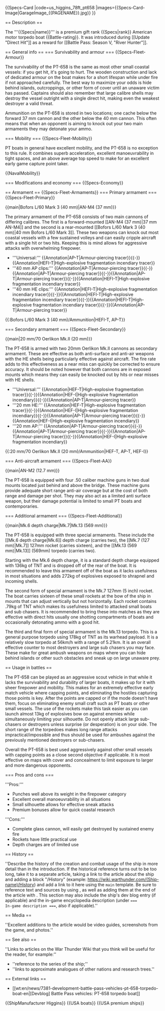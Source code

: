 {{Specs-Card
|code=us_higgins_78ft_pt658
|images={{Specs-Card-Image|GarageImage_{{PAGENAME}}.jpg}}
}}

== Description ==
<!-- ''In the first part of the description, cover the history of the ship's creation and military application. In the second part, tell the reader about using this ship in the game. Add a screenshot: if a beginner player has a hard time remembering vehicles by name, a picture will help them identify the ship in question.'' -->
The '''{{Specs|name}}''' is a premium gift rank {{Specs|rank}} American motor torpedo boat {{Battle-rating}}. It was introduced during [[Update "Direct Hit"]] as a reward for [[Battle Pass: Season V, "River Hunter"]].

== General info ==
=== Survivability and armour ===
{{Specs-Fleet-Armour}}
<!-- ''Talk about the vehicle's armour. Note the most well-defended and most vulnerable zones, e.g. the ammo magazine. Evaluate the composition of components and assemblies responsible for movement and manoeuvrability. Evaluate the survivability of the primary and secondary armaments separately. Don't forget to mention the size of the crew, which plays an important role in fleet mechanics. Save tips on preserving survivability for the "Usage in battles" section. If necessary, use a graphical template to show the most well-protected or most vulnerable points in the armour.'' -->
The survivability of the PT-658 is the same as most other small coastal vessels: if you get hit, it's going to hurt. The wooden construction and lack of dedicated armour on the boat makes for a short lifespan while under fire if not approached carefully. The best way to maximize your odds is hide behind islands, outcroppings, or other form of cover until an unaware victim has passed. Captains should also remember that large calibre shells may destroy the vessel outright with a single direct hit, making even the weakest destroyer a valid threat.

Ammunition on the PT-658 is stored in two locations; one cache below the forward 37 mm cannon and the other below the 40 mm cannon. This often means that when an opponent is aiming to knock out your two main armaments they may detonate your ammo.

=== Mobility ===
{{Specs-Fleet-Mobility}}
<!-- ''Write about the ship's mobility. Evaluate its power and manoeuvrability, rudder rerouting speed, stopping speed at full tilt, with its maximum forward and reverse speed.'' -->
PT boats in general have excellent mobility, and the PT-658 is no exception to this rule. It combines superb acceleration, excellent manoeuvrability in tight spaces, and an above average top speed to make for an excellent early game capture point taker.

{{NavalMobility}}

=== Modifications and economy ===
{{Specs-Economy}}

== Armament ==
{{Specs-Fleet-Armaments}}
=== Primary armament ===
{{Specs-Fleet-Primary}}
<!-- ''Provide information about the characteristics of the primary armament. Evaluate their efficacy in battle based on their reload speed, ballistics and the capacity of their shells. Add a link to the main article about the weapon: <code><nowiki>{{main|Weapon name (calibre)}}</nowiki></code>. Broadly describe the ammunition available for the primary armament, and provide recommendations on how to use it and which ammunition to choose.'' -->
{{main|Bofors L/60 Mark 3 (40 mm)|AN-M4 (37 mm)}}

The primary armament of the PT-658 consists of two main cannons of differing calibres. The first is a forward-mounted [[AN-M4 (37 mm)|37 mm AN-M4]] and the second is a rear-mounted [[Bofors L/60 Mark 3 (40 mm)|40 mm Bofors L/60 Mark 3]]. These two weapons can knock out most coastal vessels with a few sustained volleys and can easily cripple aircraft with a single hit or two hits. Keeping this is mind allows for aggressive attacks with overwhelming firepower.

* '''Universal:''' {{Annotation|AP-T|Armour-piercing tracer}}{{-}}{{Annotation|HEFI-T|High-explosive fragmentation incendiary tracer}}
* '''40 mm AP clips:''' {{Annotation|AP-T|Armour-piercing tracer}}{{-}}{{Annotation|AP-T|Armour-piercing tracer}}{{-}}{{Annotation|AP-T|Armour-piercing tracer}}{{-}}{{Annotation|HEFI-T|High-explosive fragmentation incendiary tracer}}
* '''40 mm HE clips:''' {{Annotation|HEFI-T|High-explosive fragmentation incendiary tracer}}{{-}}{{Annotation|HEFI-T|High-explosive fragmentation incendiary tracer}}{{-}}{{Annotation|HEFI-T|High-explosive fragmentation incendiary tracer}}{{-}}{{Annotation|AP-T|Armour-piercing tracer}}

{{:Bofors L/60 Mark 3 (40 mm)/Ammunition|HEFI-T, AP-T}}

=== Secondary armament ===
{{Specs-Fleet-Secondary}}
<!-- ''Some ships are fitted with weapons of various calibres. Secondary armaments are defined as weapons chosen with the control <code>Select secondary weapon</code>. Evaluate the secondary armaments and give advice on how to use them. Describe the ammunition available for the secondary armament. Provide recommendations on how to use them and which ammunition to choose. Remember that any anti-air armament, even heavy calibre weapons, belong in the next section. If there is no secondary armament, remove this section.'' -->
{{main|20 mm/70 Oerlikon Mk.II (20 mm)}}

The PT-658 is armed with two 20mm Oerlikon Mk.II cannons as secondary armament. These are effective as both anti-surface and anti-air weapons with the HE shells being particularly effective against aircraft. The fire rate adds to this effectiveness as a near miss can quickly be corrected to ensure accuracy. It should be noted however that both cannons are in exposed mounts which means they can easily be knocked out by hits or near misses with HE shells. 

* '''Universal:''' {{Annotation|HEF-T|High-explosive fragmentation tracer}}{{-}}{{Annotation|HEF-I|High-explosive fragmentation incendiary}}{{-}}{{Annotation|AP-T|Armour-piercing tracer}}
* '''20 mm HE:''' {{Annotation|HEF-T|High-explosive fragmentation tracer}}{{-}}{{Annotation|HEF-I|High-explosive fragmentation incendiary}}{{-}}{{Annotation|AP-T|Armour-piercing tracer}}{{-}}{{Annotation|HEF-I|High-explosive fragmentation incendiary}}
* '''20 mm AP:''' {{Annotation|AP-T|Armour-piercing tracer}}{{-}}{{Annotation|AP-T|Armour-piercing tracer}}{{-}}{{Annotation|AP-T|Armour-piercing tracer}}{{-}}{{Annotation|HEF-I|High-explosive fragmentation incendiary}}

{{:20 mm/70 Oerlikon Mk.II (20 mm)/Ammunition|HEF-T, AP-T, HEF-I}}

=== Anti-aircraft armament ===
{{Specs-Fleet-AA}}
<!-- ''An important part of the ship's armament responsible for air defence. Anti-aircraft armament is defined by the weapon chosen with the control <code>Select anti-aircraft weapons</code>. Talk about the ship's anti-air cannons and machine guns, the number of guns and their positions, their effective range, and about their overall effectiveness – including against surface targets. If there are no anti-aircraft armaments, remove this section.'' -->
{{main|AN-M2 (12.7 mm)}}

The PT-658 is equipped with four .50 caliber machine guns in two dual mounts located just behind and above the bridge. These machine guns provide adequate short range anti-air coverage but at the cost of both range and damage per shot. They may also act as a limited anti surface weapon, but their damage potential is limited to small PT boats and contemporaries.  

=== Additional armament ===
{{Specs-Fleet-Additional}}
<!-- ''Describe the available additional armaments of the ship: depth charges, mines, torpedoes. Talk about their positions, available ammunition and launch features such as dead zones of torpedoes. If there is no additional armament, remove this section.'' -->
{{main|Mk.6 depth charge|Mk.7|Mk.13 (569 mm)}}

The PT-658 is equipped with three special armaments. These include the [[Mk.6 depth charge|Mk.6]] depth charge (carries two), the [[Mk.7 (127 mm)|Mk.7]] 127mm rocket (carries sixteen), and the [[Mk.13 (569 mm)|Mk.13]] (569mm) torpedo (carries two). 

Starting with the Mk.6 depth charge, it is a standard depth charge equipped with 136kg of TNT and is dropped off of the rear of the boat. It is recommended to leave this armament off of the boat as it lacks usefulness in most situations and adds 272kg of explosives exposed to shrapnel and incoming shells. 

The second form of special armament is the Mk.7 127mm (5 inch) rocket. The boat carries sixteen of these small rockets at the bow of the ship in mounts that can adjust vertically but not horizontally. Each rocket contains .79kg of TNT which makes its usefulness limited to attacked small boats and sub chasers. It is recommended to bring these into matches as they are effective with direct hits usually one shotting compartments of boats and occasionally detonating ammo with a good hit. 

The third and final form of special armament is the Mk.13 torpedo. This is a general purpose torpedo using 178kg of TNT as its warhead payload. It is a relatively slow torpedo at 56km/h with a range of 5.21km. It is an overall effective counter to most destroyers and large sub chasers you may face. These make for great ambush weapons on maps where you can hide behind islands or other such obstacles and sneak up on large unaware prey. 

== Usage in battles ==
<!-- ''Describe the technique of using this ship, the characteristics of her use in a team and tips on strategy. Abstain from writing an entire guide – don't try to provide a single point of view, but give the reader food for thought. Talk about the most dangerous opponents for this vehicle and provide recommendations on fighting them. If necessary, note the specifics of playing with this vehicle in various modes (AB, RB, SB).'' -->
The PT-658 can be played as an aggressive scout vehicle in that while it lacks the survivability and durability of larger boats, it makes up for it with sheer firepower and mobility. This makes for an extremely effective early match vehicle where capping points, and eliminating the hostiles capturing those points is key. After the points are capped or if the mode doesn't have them, focus on eliminating enemy small craft such as PT boats or other small vessels. The use of the rockets make this task easier as you can launch almost 13kg of explosives bow on against enemies while simultaneously limiting your silhouette. Do not openly attack large sub-chasers or destroyers unless surprise (or desperation) is on your side. The short range of the torpedoes makes long range attacks impractical/impossible and thus should be used for ambushes against the previously mentioned destroyers or sub-chasers. 

Overall the PT-658 is best used aggressively against other small vessels with capping points as a close second objective if applicable. It is most effective on maps with cover and concealment to limit exposure to larger and more dangerous opponents. 

=== Pros and cons ===
<!-- ''Summarise and briefly evaluate the vehicle in terms of its characteristics and combat effectiveness. Mark its pros and cons in the bulleted list. Try not to use more than 6 points for each of the characteristics. Avoid using categorical definitions such as "bad", "good" and the like - use substitutions with softer forms such as "inadequate" and "effective".'' -->

'''Pros:'''

* Punches well above its weight in the firepower category
* Excellent overall manoeuvrability in all situations
* Small silhouette allows for effective sneak attacks
* Premium bonuses allow for quick coastal research

'''Cons:'''

* Complete glass cannon, will easily get destroyed by sustained enemy fire
* Rockets have little practical use
* Depth charges are of limited use

== History ==
<!-- ''Describe the history of the creation and combat usage of the ship in more detail than in the introduction. If the historical reference turns out to be too long, take it to a separate article, taking a link to the article about the ship and adding a block "/History" (example: <nowiki>https://wiki.warthunder.com/(Ship-name)/History</nowiki>) and add a link to it here using the <code>main</code> template. Be sure to reference text and sources by using <code><nowiki><ref></ref></nowiki></code>, as well as adding them at the end of the article with <code><nowiki><references /></nowiki></code>. This section may also include the ship's dev blog entry (if applicable) and the in-game encyclopedia description (under <code><nowiki>=== In-game description ===</nowiki></code>, also if applicable).'' -->
''Describe the history of the creation and combat usage of the ship in more detail than in the introduction. If the historical reference turns out to be too long, take it to a separate article, taking a link to the article about the ship and adding a block "/History" (example: <nowiki>https://wiki.warthunder.com/(Ship-name)/History</nowiki>) and add a link to it here using the <code>main</code> template. Be sure to reference text and sources by using <code><nowiki><ref></ref></nowiki></code>, as well as adding them at the end of the article with <code><nowiki><references /></nowiki></code>. This section may also include the ship's dev blog entry (if applicable) and the in-game encyclopedia description (under <code><nowiki>=== In-game description ===</nowiki></code>, also if applicable).''

== Media ==
<!-- ''Excellent additions to the article would be video guides, screenshots from the game, and photos.'' -->
''Excellent additions to the article would be video guides, screenshots from the game, and photos.''

== See also ==
<!-- ''Links to articles on the War Thunder Wiki that you think will be useful for the reader, for example:''
* ''reference to the series of the ship;''
* ''links to approximate analogues of other nations and research trees.'' -->
''Links to articles on the War Thunder Wiki that you think will be useful for the reader, for example:''

* ''reference to the series of the ship;''
* ''links to approximate analogues of other nations and research trees.''

== External links ==
<!-- ''Paste links to sources and external resources, such as:''
* ''topic on the official game forum;''
* ''other literature.'' -->

* [[wt:en/news/7381-development-battle-pass-vehicles-pt-658-torpedo-boat-en|[Devblog] Battle Pass vehicles: PT-658 torpedo boat]]

{{ShipManufacturer Higgins}}
{{USA boats}}
{{USA premium ships}}